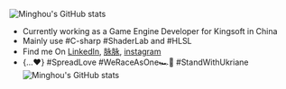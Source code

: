![Minghou's GitHub stats](https://github-readme-stats.vercel.app/api?username=Minghou-Lei&include_all_commits=true&show_icons=true&theme=radical)
- Currently working as a Game Engine Developer for Kingsoft in China
- Mainly use #C-sharp #ShaderLab and #HLSL
- Find me On [LinkedIn](https://www.linkedin.com/in/%E6%98%8E%E7%9A%93-%E6%9D%8E-597356105/), [脉脉](https://maimai.cn/contact/share/card?u=kgmsdwiqpe9a&_share_channel=copy_link), [instagram](https://www.instagram.com/mistletoer76/)
- {...♥️} #SpreadLove #WeRaceAsOne🏎🌈 #StandWithUkriane
![Minghou's GitHub stats](https://github-readme-stats.vercel.app/api/top-langs/?username=Minghou-lei&layout=compact&theme=radical)
